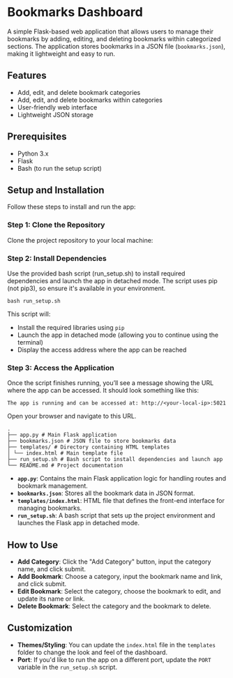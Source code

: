 # Bookmarks Dashboard

A simple Flask-based web application that allows users to manage their bookmarks by adding, editing, and deleting bookmarks within categorized sections. The application stores bookmarks in a JSON file (`bookmarks.json`), making it lightweight and easy to run.

## Features

- Add, edit, and delete bookmark categories
- Add, edit, and delete bookmarks within categories
- User-friendly web interface
- Lightweight JSON storage

## Prerequisites

- Python 3.x
- Flask
- Bash (to run the setup script)

## Setup and Installation

Follow these steps to install and run the app:

### Step 1: Clone the Repository

Clone the project repository to your local machine:

### Step 2: Install Dependencies

Use the provided bash script (run_setup.sh) to install required dependencies and launch the app in detached mode. The script uses pip (not pip3), so ensure it's available in your environment.

```
bash run_setup.sh

```
This script will:

- Install the required libraries using `pip`
- Launch the app in detached mode (allowing you to continue using the terminal)
- Display the access address where the app can be reached

### Step 3: Access the Application

Once the script finishes running, you’ll see a message showing the URL where the app can be accessed. It should look something like this:

```
The app is running and can be accessed at: http://<your-local-ip>:5021

```

Open your browser and navigate to this URL.

```
.  
├── app.py # Main Flask application  
├── bookmarks.json # JSON file to store bookmarks data  
├── templates/ # Directory containing HTML templates  
│ └── index.html # Main template file  
├── run_setup.sh # Bash script to install dependencies and launch app  
└── README.md # Project documentation
```


- **`app.py`**: Contains the main Flask application logic for handling routes and bookmark management.
- **`bookmarks.json`**: Stores all the bookmark data in JSON format.
- **`templates/index.html`**: HTML file that defines the front-end interface for managing bookmarks.
- **`run_setup.sh`**: A bash script that sets up the project environment and launches the Flask app in detached mode.

## How to Use

- **Add Category**: Click the "Add Category" button, input the category name, and click submit.
- **Add Bookmark**: Choose a category, input the bookmark name and link, and click submit.
- **Edit Bookmark**: Select the category, choose the bookmark to edit, and update its name or link.
- **Delete Bookmark**: Select the category and the bookmark to delete.

## Customization

- **Themes/Styling**: You can update the `index.html` file in the `templates` folder to change the look and feel of the dashboard.
- **Port**: If you'd like to run the app on a different port, update the `PORT` variable in the `run_setup.sh` script.